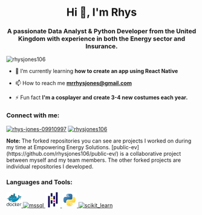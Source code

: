 <h1 align="center">Hi 👋, I'm Rhys</h1>
<h3 align="center">A passionate Data Analyst & Python Developer from the United Kingdom with experience in both the Energy sector and Insurance.</h3>

<p align="left"> <img src="https://komarev.com/ghpvc/?username=rhysjones106&label=Profile%20views&color=0e75b6&style=flat" alt="rhysjones106" /> </p>

- 🌱 I’m currently learning **how to create an app using React Native**

- 📫 How to reach me **mrrhysjones@gmail.com**

- ⚡ Fun fact **I'm a cosplayer and create 3-4 new costumes each year.**

<h3 align="left">Connect with me:</h3>
<p align="left">
<a href="https://linkedin.com/in/rhys-jones-09910997" target="blank"><img align="center" src="https://raw.githubusercontent.com/rahuldkjain/github-profile-readme-generator/master/src/images/icons/Social/linked-in-alt.svg" alt="rhys-jones-09910997" height="30" width="40" /></a>
<a href="https://instagram.com/rhysjones106" target="blank"><img align="center" src="https://raw.githubusercontent.com/rahuldkjain/github-profile-readme-generator/master/src/images/icons/Social/instagram.svg" alt="rhysjones106" height="30" width="40" /></a>
</p>
<p align="left"> <b> Note: </b>The forked repositories you can see are projects I worked on during my time at Empowering Energy Solutions. [public-ev](https://github.com/rhysjones106/public-ev/) is a collaborative project between myself and my team members. The other forked projects are individual repositories I developed.</p>

<h3 align="left">Languages and Tools:</h3>
<p align="left"> <a href="https://www.docker.com/" target="_blank" rel="noreferrer"> <img src="https://raw.githubusercontent.com/devicons/devicon/master/icons/docker/docker-original-wordmark.svg" alt="docker" width="40" height="40"/> </a> <a href="https://www.microsoft.com/en-us/sql-server" target="_blank" rel="noreferrer"> <img src="https://www.svgrepo.com/show/303229/microsoft-sql-server-logo.svg" alt="mssql" width="40" height="40"/> </a> <a href="https://pandas.pydata.org/" target="_blank" rel="noreferrer"> <img src="https://raw.githubusercontent.com/devicons/devicon/2ae2a900d2f041da66e950e4d48052658d850630/icons/pandas/pandas-original.svg" alt="pandas" width="40" height="40"/> </a> <a href="https://www.python.org" target="_blank" rel="noreferrer"> <img src="https://raw.githubusercontent.com/devicons/devicon/master/icons/python/python-original.svg" alt="python" width="40" height="40"/> </a> <a href="https://scikit-learn.org/" target="_blank" rel="noreferrer"> <img src="https://upload.wikimedia.org/wikipedia/commons/0/05/Scikit_learn_logo_small.svg" alt="scikit_learn" width="40" height="40"/> </a> </p>
